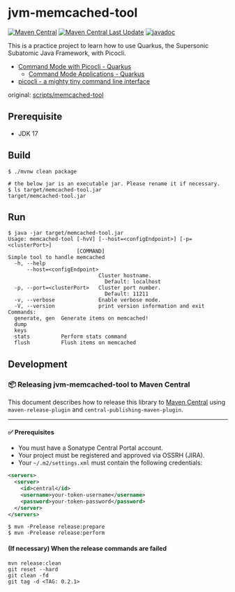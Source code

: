 # jvm-memcached-tool
[![Maven Central](https://img.shields.io/maven-central/v/io.github.yuokada/jvm-memcached-tool.svg)](https://central.sonatype.com/artifact/io.github.yuokada/jvm-memcached-tool)
[![Maven Central Last Update](https://img.shields.io/maven-central/last-update/io.github.yuokada/jvm-memcached-tool)](https://central.sonatype.com/artifact/io.github.yuokada/jvm-memcached-tool)
[![javadoc](https://javadoc.io/badge2/io.github.yuokada/jvm-memcached-tool/javadoc.svg)](https://javadoc.io/doc/io.github.yuokada/jvm-memcached-tool)

<!--
![Maven Central Version](https://img.shields.io/maven-central/v/io.github.yuokada/jvm-memcached-tool?link=https%3A%2F%2Fcentral.sonatype.com%2Fartifact%2Fio.github.yuokada%2Fjvm-memcached-tool)
-->
This is a practice project to learn how to use Quarkus, the Supersonic Subatomic Java Framework, with Picocli.

- [Command Mode with Picocli \- Quarkus](https://quarkus.io/guides/picocli)
  - [Command Mode Applications \- Quarkus](https://quarkus.io/guides/command-mode-reference)
- [picocli \- a mighty tiny command line interface](https://picocli.info/)

original: [scripts/memcached-tool](https://github.com/memcached/memcached/blob/1b3b8555734f9b7b8d979924c7f8d6cf82194ba8/scripts/memcached-tool)

## Prerequisite

- JDK 17

## Build

```shell
$ ./mvnw clean package

# the below jar is an executable jar. Please rename it if necessary.
$ ls target/memcached-tool.jar
target/memcached-tool.jar
```

## Run

```shell
$ java -jar target/memcached-tool.jar
Usage: memcached-tool [-hvV] [--host=<configEndpoint>] [-p=<clusterPort>]
                      [COMMAND]
Simple tool to handle memcached
  -h, --help
      --host=<configEndpoint>
                             Cluster hostname.
                               Default: localhost
  -p, --port=<clusterPort>   Cluster port number.
                               Default: 11211
  -v, --verbose              Enable verbose mode.
  -V, --version              print version information and exit
Commands:
  generate, gen  Generate items on memcached!
  dump
  keys
  stats          Perform stats command
  flush          Flush items on memcached
```

## Development

### 📦 Releasing jvm-memcached-tool to Maven Central

This document describes how to release this library to [Maven Central](https://central.sonatype.com/) using `maven-release-plugin` and `central-publishing-maven-plugin`.

---

#### ✅ Prerequisites

- You must have a Sonatype Central Portal account.
- Your project must be registered and approved via OSSRH (JIRA).
- Your `~/.m2/settings.xml` must contain the following credentials:

```xml
<servers>
  <server>
    <id>central</id>
    <username>your-token-username</username>
    <password>your-token-password</password>
  </server>
</servers>
```

```shell
$ mvn -Prelease release:prepare
$ mvn -Prelease release:perform
```

#### (If necessary) When the release commands are failed

```shell
mvn release:clean
git reset --hard
git clean -fd
git tag -d <TAG: 0.2.1>
```
